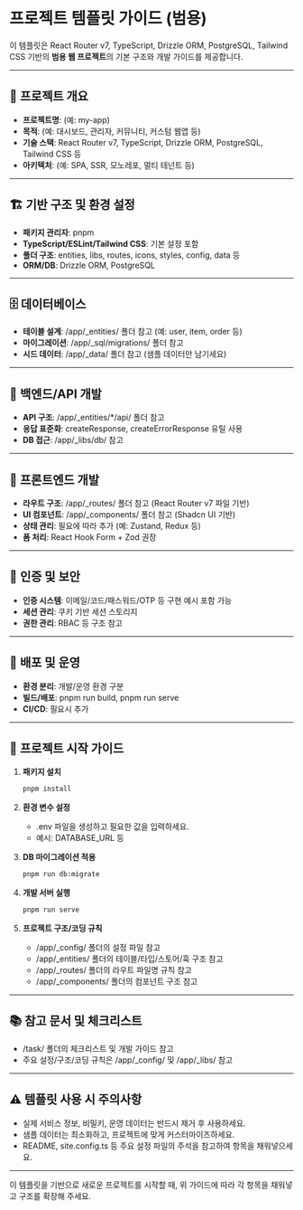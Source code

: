 # 프로젝트 템플릿 가이드 (범용)

이 템플릿은 React Router v7, TypeScript, Drizzle ORM, PostgreSQL, Tailwind CSS 기반의 **범용 웹 프로젝트**의 기본 구조와 개발 가이드를 제공합니다.

---

## 📖 프로젝트 개요

- **프로젝트명**: (예: my-app)
- **목적**: (예: 대시보드, 관리자, 커뮤니티, 커스텀 웹앱 등)
- **기술 스택**: React Router v7, TypeScript, Drizzle ORM, PostgreSQL, Tailwind CSS 등
- **아키텍처**: (예: SPA, SSR, 모노레포, 멀티 테넌트 등)

---

## 🏗️ 기반 구조 및 환경 설정

- **패키지 관리자**: pnpm
- **TypeScript/ESLint/Tailwind CSS**: 기본 설정 포함
- **폴더 구조**: entities, libs, routes, icons, styles, config, data 등
- **ORM/DB**: Drizzle ORM, PostgreSQL

---

## 🗄️ 데이터베이스

- **테이블 설계**: /app/\_entities/ 폴더 참고 (예: user, item, order 등)
- **마이그레이션**: /app/\_sql/migrations/ 폴더 참고
- **시드 데이터**: /app/\_data/ 폴더 참고 (샘플 데이터만 남기세요)

---

## 🔧 백엔드/API 개발

- **API 구조**: /app/\_entities/\*/api/ 폴더 참고
- **응답 표준화**: createResponse, createErrorResponse 유틸 사용
- **DB 접근**: /app/\_libs/db/ 참고

---

## 🎨 프론트엔드 개발

- **라우트 구조**: /app/\_routes/ 폴더 참고 (React Router v7 파일 기반)
- **UI 컴포넌트**: /app/\_components/ 폴더 참고 (Shadcn UI 기반)
- **상태 관리**: 필요에 따라 추가 (예: Zustand, Redux 등)
- **폼 처리**: React Hook Form + Zod 권장

---

## 🔐 인증 및 보안

- **인증 시스템**: 이메일/코드/패스워드/OTP 등 구현 예시 포함 가능
- **세션 관리**: 쿠키 기반 세션 스토리지
- **권한 관리**: RBAC 등 구조 참고

---

## 🚀 배포 및 운영

- **환경 분리**: 개발/운영 환경 구분
- **빌드/배포**: pnpm run build, pnpm run serve
- **CI/CD**: 필요시 추가

---

## 📝 프로젝트 시작 가이드

1. **패키지 설치**

   ```bash
   pnpm install
   ```

2. **환경 변수 설정**

   - .env 파일을 생성하고 필요한 값을 입력하세요.
   - 예시: DATABASE_URL 등

3. **DB 마이그레이션 적용**

   ```bash
   pnpm run db:migrate
   ```

4. **개발 서버 실행**

   ```bash
   pnpm run serve
   ```

5. **프로젝트 구조/코딩 규칙**

   - /app/\_config/ 폴더의 설정 파일 참고
   - /app/\_entities/ 폴더의 테이블/타입/스토어/훅 구조 참고
   - /app/\_routes/ 폴더의 라우트 파일명 규칙 참고
   - /app/\_components/ 폴더의 컴포넌트 구조 참고

---

## 📚 참고 문서 및 체크리스트

- /task/ 폴더의 체크리스트 및 개발 가이드 참고
- 주요 설정/구조/코딩 규칙은 /app/\_config/ 및 /app/\_libs/ 참고

---

## ⚠️ 템플릿 사용 시 주의사항

- 실제 서비스 정보, 비밀키, 운영 데이터는 반드시 제거 후 사용하세요.
- 샘플 데이터는 최소화하고, 프로젝트에 맞게 커스터마이즈하세요.
- README, site.config.ts 등 주요 설정 파일의 주석을 참고하여 항목을 채워넣으세요.

---

이 템플릿을 기반으로 새로운 프로젝트를 시작할 때, 위 가이드에 따라 각 항목을 채워넣고 구조를 확장해 주세요.
